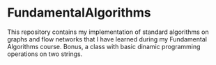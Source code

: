 # FundamentalAlgorithms
This repository contains my implementation of standard algorithms on graphs and flow networks that I have learned during my Fundamental Algorithms course. Bonus, a class with basic dinamic programming operations on two strings.
